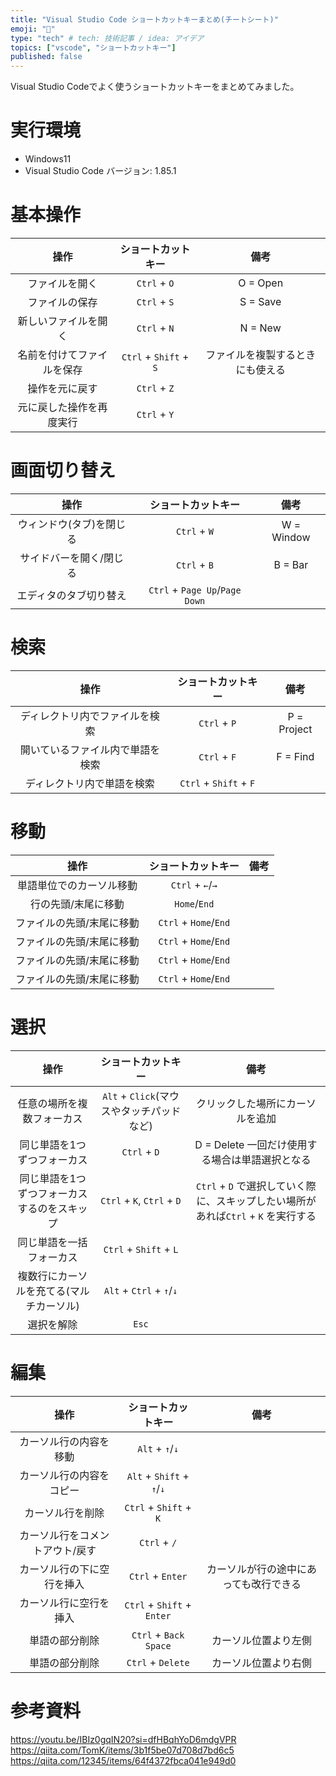 ```yaml
---
title: "Visual Studio Code ショートカットキーまとめ(チートシート)"
emoji: "👏"
type: "tech" # tech: 技術記事 / idea: アイデア
topics: ["vscode", "ショートカットキー"]
published: false
---
```


Visual Studio Codeでよく使うショートカットキーをまとめてみました。

# 実行環境
* Windows11
* Visual Studio Code バージョン: 1.85.1

# 基本操作
| 操作                       | ショートカットキー     | 備考                             | 
| :------------------------: | :----------------:     | :------------------------------: | 
| ファイルを開く             | `Ctrl` + `O`           | O = Open                         | 
| ファイルの保存             | `Ctrl` + `S`           | S = Save                         | 
| 新しいファイルを開く       | `Ctrl` + `N`           | N = New                          | 
| 名前を付けてファイルを保存 | `Ctrl` + `Shift` + `S` | ファイルを複製するときにも使える | 
| 操作を元に戻す             | `Ctrl` + `Z`           |                                  | 
| 元に戻した操作を再度実行   | `Ctrl` + `Y`           |                                  | 

# 画面切り替え
| 操作                     | ショートカットキー             | 備考       | 
| :----------------------: | :----------------------:       | :--------: | 
| ウィンドウ(タブ)を閉じる | `Ctrl` + `W`                   | W = Window | 
| サイドバーを開く/閉じる  | `Ctrl` + `B`                   | B = Bar    | 
| エディタのタブ切り替え   | `Ctrl` + `Page Up`/`Page Down` |            | 

# 検索
| 操作                             | ショートカットキー       | 備考        | 
| :------------------------------: | :----------------:       | :---------: | 
| ディレクトリ内でファイルを検索   | `Ctrl` + `P`             | P = Project | 
| 開いているファイル内で単語を検索 | `Ctrl` + `F`             | F = Find    | 
| ディレクトリ内で単語を検索       | `Ctrl` + `Shift` + `F`   |             | 

# 移動
| 操作                          | ショートカットキー     | 備考 | 
| :---------------------------: | :----------------:     | :--: | 
| 単語単位でのカーソル移動      | `Ctrl` + `←`/`→`     |      | 
| 行の先頭/末尾に移動           | `Home`/`End`           |      | 
| ファイルの先頭/末尾に移動     | `Ctrl` + `Home`/`End`  |      | 
| ファイルの先頭/末尾に移動     | `Ctrl` + `Home`/`End`  |      | 
| ファイルの先頭/末尾に移動     | `Ctrl` + `Home`/`End`  |      | 
| ファイルの先頭/末尾に移動     | `Ctrl` + `Home`/`End`  |      | 

# 選択
| 操作                                        | ショートカットキー                        | 備考                                                                               | 
| :-----------------------------------------: | :-------------------------------:         | :--------------------------------------------------------------------------------: | 
| 任意の場所を複数フォーカス                  | `Alt` + `Click`(マウスやタッチパッドなど) | クリックした場所にカーソルを追加                                                   | 
| 同じ単語を1つずつフォーカス                 | `Ctrl` + `D`                              | D = Delete 一回だけ使用する場合は単語選択となる                                    | 
| 同じ単語を1つずつフォーカスするのをスキップ | `Ctrl` + `K`, `Ctrl` + `D`                | `Ctrl` + `D` で選択していく際に、スキップしたい場所があれば`Ctrl` + `K` を実行する | 
| 同じ単語を一括フォーカス                    | `Ctrl` + `Shift` + `L`                    |                                                                                    | 
| 複数行にカーソルを充てる(マルチカーソル)    | `Alt` + `Ctrl` + `↑`/`↓`                |                                                                                    | 
| 選択を解除                                  | `Esc`                                     |                                                                                    | 

# 編集
| 操作                                      | ショートカットキー           | 備考                                       | 
| :---------------------------------------: | :--------------------------: | :----------------------------------------: | 
| カーソル行の内容を移動                    | `Alt` + `↑`/`↓`            |                                            | 
| カーソル行の内容をコピー                  | `Alt` + `Shift` + `↑`/`↓`  |                                            | 
| カーソル行を削除                          | `Ctrl` + `Shift` + `K`       |                                            | 
| カーソル行をコメントアウト/戻す           | `Ctrl` + `/`                 |                                            | 
| カーソル行の下に空行を挿入                | `Ctrl` + `Enter`             | カーソルが行の途中にあっても改行できる     | 
| カーソル行に空行を挿入                    | `Ctrl` + `Shift` + `Enter`   |                                            | 
| 単語の部分削除                            | `Ctrl` + `Back Space`        | カーソル位置より左側                       | 
| 単語の部分削除                            | `Ctrl` + `Delete`            | カーソル位置より右側                       | 

# 参考資料
https://youtu.be/IBIz0gqIN20?si=dfHBqhYoD6mdgVPR
https://qiita.com/TomK/items/3b1f5be07d708d7bd6c5
https://qiita.com/12345/items/64f4372fbca041e949d0